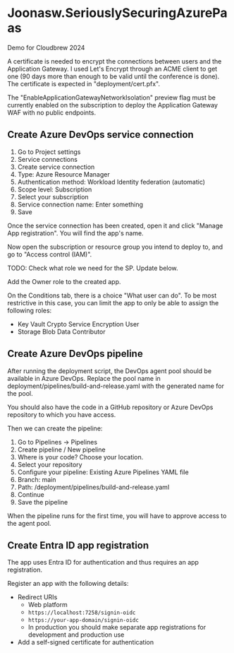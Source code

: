 # Joonasw.SeriouslySecuringAzurePaas

Demo for Cloudbrew 2024

A certificate is needed to encrypt the connections between users and the Application Gateway.
I used Let's Encrypt through an ACME client to get one (90 days more than enough to be valid until the conference is done).
The certificate is expected in "deployment/cert.pfx".

The "EnableApplicationGatewayNetworkIsolation" preview flag must be currently enabled on the subscription to deploy the Application Gateway WAF with no public endpoints.

## Create Azure DevOps service connection

1. Go to Project settings 
1. Service connections
1. Create service connection
1. Type: Azure Resource Manager
1. Authentication method: Workload Identity federation (automatic)
1. Scope level: Subscription
1. Select your subscription
1. Service connection name: Enter something
1. Save

Once the service connection has been created, open it and click "Manage App registration".
You will find the app's name.

Now open the subscription or resource group you intend to deploy to, and go to "Access control (IAM)".

TODO: Check what role we need for the SP. Update below.

Add the Owner role to the created app.

On the Conditions tab, there is a choice "What user can do".
To be most restrictive in this case, you can limit the app to only be able to assign the following roles:

- Key Vault Crypto Service Encryption User
- Storage Blob Data Contributor

## Create Azure DevOps pipeline

After running the deployment script, the DevOps agent pool should be available in Azure DevOps.
Replace the pool name in deployment/pipelines/build-and-release.yaml with the generated name for the pool.

You should also have the code in a GitHub repository or Azure DevOps repository to which you have access.

Then we can create the pipeline:

1. Go to Pipelines -> Pipelines
1. Create pipeline / New pipeline
1. Where is your code? Choose your location.
1. Select your repository
1. Configure your pipeline: Existing Azure Pipelines YAML file
1. Branch: main
1. Path: /deployment/pipelines/build-and-release.yaml
1. Continue
1. Save the pipeline

When the pipeline runs for the first time, you will have to approve access to the agent pool.

## Create Entra ID app registration

The app uses Entra ID for authentication and thus requires an app registration.

Register an app with the following details:

- Redirect URIs
  - Web platform
  - `https://localhost:7258/signin-oidc`
  - `https://your-app-domain/signin-oidc`
  - In production you should make separate app registrations for development and production use
- Add a self-signed certificate for authentication
